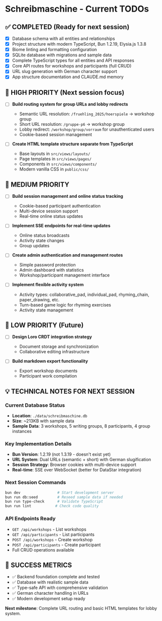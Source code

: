 # Schreibmaschine - Current TODOs

## ✅ COMPLETED (Ready for next session)
- [x] Database schema with all entities and relationships 
- [x] Project structure with modern TypeScript, Bun 1.2.19, Elysia.js 1.3.8
- [x] Biome linting and formatting configuration
- [x] SQLite database with migrations and sample data
- [x] Complete TypeScript types for all entities and API responses
- [x] Core API routes for workshops and participants (full CRUD)
- [x] URL slug generation with German character support
- [x] App structure documentation and CLAUDE.md memory

## 🚀 HIGH PRIORITY (Next session focus)
- [ ] **Build routing system for group URLs and lobby redirects**
  - Semantic URL resolution: `/fruehling_2025/hoerspiele` → workshop group
  - Short URL resolution: `/gruppe-p6` → workshop group  
  - Lobby redirect: `/workshop/group/vorraum` for unauthenticated users
  - Cookie-based session management

- [ ] **Create HTML template structure separate from TypeScript**
  - Base layouts in `src/views/layouts/`
  - Page templates in `src/views/pages/`
  - Components in `src/views/components/`
  - Modern vanilla CSS in `public/css/`

## 🔄 MEDIUM PRIORITY
- [ ] **Build session management and online status tracking**
  - Cookie-based participant authentication
  - Multi-device session support
  - Real-time online status updates

- [ ] **Implement SSE endpoints for real-time updates**
  - Online status broadcasts
  - Activity state changes
  - Group updates

- [ ] **Create admin authentication and management routes**
  - Simple password protection
  - Admin dashboard with statistics
  - Workshop/participant management interface

- [ ] **Implement flexible activity system**
  - Activity types: collaborative_pad, individual_pad, rhyming_chain, paper_drawing, etc.
  - Turn-based game logic for rhyming exercises
  - Activity state management

## 🔮 LOW PRIORITY (Future)
- [ ] **Design Loro CRDT integration strategy**
  - Document storage and synchronization
  - Collaborative editing infrastructure

- [ ] **Build markdown export functionality**
  - Export workshop documents
  - Participant work compilation

## 💡 TECHNICAL NOTES FOR NEXT SESSION

### Current Database Status
- **Location**: `./data/schreibmaschine.db` 
- **Size**: ~213KB with sample data
- **Sample Data**: 3 workshops, 5 writing groups, 8 participants, 4 group instances

### Key Implementation Details
- **Bun Version**: 1.2.19 (not 1.3.19 - doesn't exist yet)
- **URL System**: Dual URLs (semantic + short) with German slugification
- **Session Strategy**: Browser cookies with multi-device support
- **Real-time**: SSE over WebSocket (better for DataStar integration)

### Next Session Commands
```bash
bun dev                 # Start development server
bun run db:seed         # Reseed sample data if needed
bun run type-check      # Validate TypeScript
bun run lint           # Check code quality
```

### API Endpoints Ready
- `GET /api/workshops` - List workshops
- `GET /api/participants` - List participants  
- `POST /api/workshops` - Create workshop
- `POST /api/participants` - Create participant
- Full CRUD operations available

## 🎯 SUCCESS METRICS
- ✅ Backend foundation complete and tested
- ✅ Database with realistic sample data
- ✅ Type-safe API with comprehensive validation
- ✅ German character handling in URLs
- ✅ Modern development setup ready

**Next milestone**: Complete URL routing and basic HTML templates for lobby system.